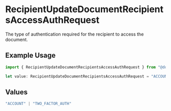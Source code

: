 # RecipientUpdateDocumentRecipientsAccessAuthRequest

The type of authentication required for the recipient to access the document.

## Example Usage

```typescript
import { RecipientUpdateDocumentRecipientsAccessAuthRequest } from "@documenso/sdk-typescript/models/operations";

let value: RecipientUpdateDocumentRecipientsAccessAuthRequest = "ACCOUNT";
```

## Values

```typescript
"ACCOUNT" | "TWO_FACTOR_AUTH"
```